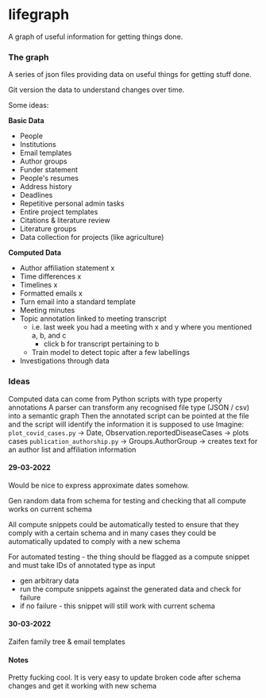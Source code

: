 # lifegraph

A graph of useful information for getting things done.

### The graph

A series of json files providing data on useful things for getting stuff done.

Git version the data to understand changes over time.

Some ideas:

**Basic Data**
  * People
  * Institutions
  * Email templates
  * Author groups
  * Funder statement
  * People's resumes
  * Address history
  * Deadlines
  * Repetitive personal admin tasks
  * Entire project templates
  * Citations & literature review
  * Literature groups
  * Data collection for projects (like agriculture)

**Computed Data**
  * Author affiliation statement x
  * Time differences x
  * Timelines x
  * Formatted emails x
  * Turn email into a standard template
  * Meeting minutes
  * Topic annotation linked to meeting transcript
    * i.e. last week you had a meeting with x and y where you mentioned a, b, and c
      * click b for transcript pertaining to b
    * Train model to detect topic after a few labellings
  * Investigations through data

### Ideas

Computed data can come from Python scripts with type property annotations
A parser can transform any recognised file type (JSON / csv) into a semantic graph
Then the annotated script can be pointed at the file and the script will identify the information it is supposed to use
Imagine:
  `plot_covid_cases.py` -> Date, Observation.reportedDiseaseCases -> plots cases
  `publication_authorship.py` -> Groups.AuthorGroup -> creates text for an author list and affiliation information

#### 29-03-2022
Would be nice to express approximate dates somehow.

Gen random data from schema for testing and checking that all compute works on current schema

All compute snippets could be automatically tested to ensure that they comply with a certain schema and in many cases they could be automatically updated to comply with a new schema

For automated testing - the thing should be flagged as a compute snippet and must take IDs of annotated type as input
- gen arbitrary data
- run the compute snippets against the generated data and check for failure
- if no failure - this snippet will still work with current schema

#### 30-03-2022
Zaifen family tree & email templates

#### Notes
Pretty fucking cool.
It is very easy to update broken code after schema changes and get it working with new schema
